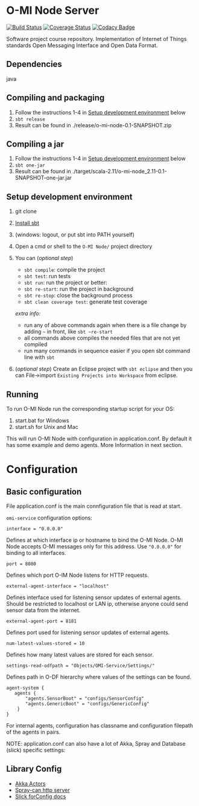 O-MI Node Server
==============

[![Build Status](https://travis-ci.org/TK009/Code-Gardeners.svg?branch=development)](https://travis-ci.org/TK009/Code-Gardeners)
[![Coverage Status](https://coveralls.io/repos/TK009/Code-Gardeners/badge.png?branch=development)](https://coveralls.io/r/TK009/Code-Gardeners?branch=development)
[![Codacy Badge](https://www.codacy.com/project/badge/a4c681fb3fef4d21bb561a1b160c6d07)](https://www.codacy.com/app/tkinnunen/Code-Gardeners)

Software project course repository. Implementation of Internet of Things standards Open Messaging Interface and Open Data Format. 

Dependencies
------------
java 


Compiling and packaging
-----------------------

1. Follow the instructions 1-4 in [Setup development environment](#setup-development-environment) below
2. `sbt release`
3. Result can be found in ./release/o-mi-node-0.1-SNAPSHOT.zip

Compiling a jar
---------------

1. Follow the instructions 1-4 in [Setup development environment](#setup-development-environment) below
2. `sbt one-jar`
3. Result can be found in ./target/scala-2.11/o-mi-node_2.11-0.1-SNAPSHOT-one-jar.jar


Setup development environment
-----------------------------

1. git clone
2. [Install sbt](http://www.scala-sbt.org/0.13/tutorial/Setup.html)
3. (windows: logout, or put sbt into PATH yourself)
4. Open a cmd or shell to the `O-MI Node/` project directory
5. You can (_optional step_)
    - `sbt compile`: compile the project
    - `sbt test`: run tests
    - `sbt run`: run the project or better:
    - `sbt re-start`:  run the project in background
    - `sbt re-stop`: close the background process
    - `sbt clean coverage test`: generate test coverage

    _extra info:_
    - run any of above commands again when there is a file change by adding `~` in front, like `sbt ~re-start`
    - all commands above compiles the needed files that are not yet compiled
    - run many commands in sequence easier if you open sbt command line with `sbt`

6. (_optional step_) Create an Eclipse project with `sbt eclipse` and then you can File->import `Existing Projects into Workspace` from eclipse.

Running
-------
To run O-MI Node run the corresponding startup script for your OS:

1. start.bat for Windows
2. start.sh for Unix and Mac

This will run O-MI Node with configuration in application.conf.
By default it has some example and demo agents.
More Information in next section.

Configuration
=============

Basic configuration
-------------------

File application.conf is the main connfiguration file that is read 
at start. 

`omi-service` configuration options:


`interface = "0.0.0.0"`

Defines at which interface ip or hostname to bind the O-MI Node. 
O-MI Node accepts O-MI messages only for this address.
Use `"0.0.0.0"` for binding to all interfaces.


`port = 8080`

Defines which port O-IM Node listens for HTTP requests.

  
`external-agent-interface = "localhost"`

Defines interface used for listening sensor updates of external agents.
Should be restricted to localhost or LAN ip, otherwise anyone could
send sensor data from the internet.


`external-agent-port = 8181`

Defines port used for listening sensor updates of external agents.


`num-latest-values-stored = 10`

Defines how many latest values are stored for each sensor.


`settings-read-odfpath = "Objects/OMI-Service/Settings/"`

Defines path in O-DF hierarchy where values of the settings can be found.


```
agent-system {
   agents {
       "agents.SensorBoot" = "configs/SensorConfig"
       "agents.GenericBoot" = "configs/GenericConfig"
    }     
}
```
For internal agents, configuration has classname and
configuration filepath of the agents in pairs.

NOTE: application.conf can also have a lot of Akka, Spray and Database (slick) specific settings:

Library Config
--------------

- [Akka Actors](http://doc.akka.io/docs/akka/2.3.9/general/configuration.html)
- [Spray-can http server](http://spray.io/documentation/1.2.2/spray-can/configuration/)
- [Slick forConfig docs](http://slick.typesafe.com/doc/3.0.0-RC2/api/index.html#slick.jdbc.JdbcBackend$DatabaseFactoryDef@forConfig\(String,Config,Driver\):Database)

